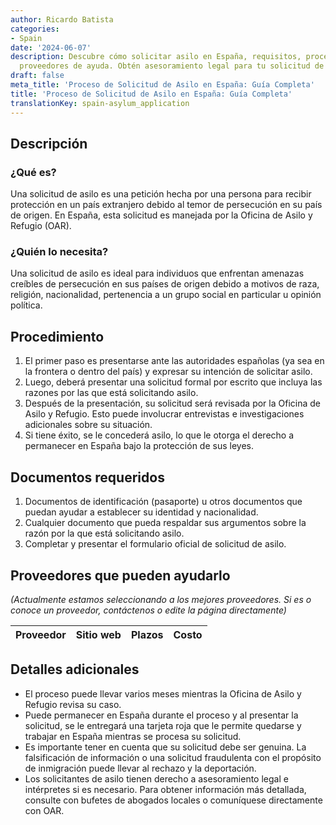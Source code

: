 ```yaml
---
author: Ricardo Batista
categories:
- Spain
date: '2024-06-07'
description: Descubre cómo solicitar asilo en España, requisitos, procedimiento y
  proveedores de ayuda. Obtén asesoramiento legal para tu solicitud de asilo aquí.
draft: false
meta_title: 'Proceso de Solicitud de Asilo en España: Guía Completa'
title: 'Proceso de Solicitud de Asilo en España: Guía Completa'
translationKey: spain-asylum_application
---
```



## Descripción
### ¿Qué es?
Una solicitud de asilo es una petición hecha por una persona para recibir protección en un país extranjero debido al temor de persecución en su país de origen. En España, esta solicitud es manejada por la Oficina de Asilo y Refugio (OAR).

### ¿Quién lo necesita?
Una solicitud de asilo es ideal para individuos que enfrentan amenazas creíbles de persecución en sus países de origen debido a motivos de raza, religión, nacionalidad, pertenencia a un grupo social en particular u opinión política.

## Procedimiento
1. El primer paso es presentarse ante las autoridades españolas (ya sea en la frontera o dentro del país) y expresar su intención de solicitar asilo.
2. Luego, deberá presentar una solicitud formal por escrito que incluya las razones por las que está solicitando asilo.
3. Después de la presentación, su solicitud será revisada por la Oficina de Asilo y Refugio. Esto puede involucrar entrevistas e investigaciones adicionales sobre su situación.
4. Si tiene éxito, se le concederá asilo, lo que le otorga el derecho a permanecer en España bajo la protección de sus leyes.

## Documentos requeridos
1. Documentos de identificación (pasaporte) u otros documentos que puedan ayudar a establecer su identidad y nacionalidad.
2. Cualquier documento que pueda respaldar sus argumentos sobre la razón por la que está solicitando asilo.
3. Completar y presentar el formulario oficial de solicitud de asilo.

## Proveedores que pueden ayudarlo

_(Actualmente estamos seleccionando a los mejores proveedores. Si es o conoce un proveedor, contáctenos o edite la página directamente)_

| Proveedor | Sitio web | Plazos | Costo |
| --------------- | --------------- | :-------------: | :-------------: |

## Detalles adicionales
- El proceso puede llevar varios meses mientras la Oficina de Asilo y Refugio revisa su caso.
- Puede permanecer en España durante el proceso y al presentar la solicitud, se le entregará una tarjeta roja que le permite quedarse y trabajar en España mientras se procesa su solicitud.
- Es importante tener en cuenta que su solicitud debe ser genuina. La falsificación de información o una solicitud fraudulenta con el propósito de inmigración puede llevar al rechazo y la deportación.
- Los solicitantes de asilo tienen derecho a asesoramiento legal e intérpretes si es necesario. Para obtener información más detallada, consulte con bufetes de abogados locales o comuníquese directamente con OAR.
